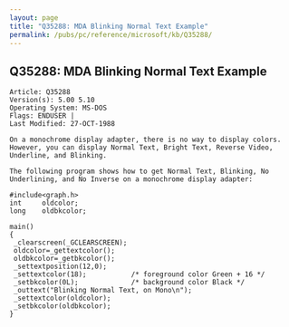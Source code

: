```yaml
---
layout: page
title: "Q35288: MDA Blinking Normal Text Example"
permalink: /pubs/pc/reference/microsoft/kb/Q35288/
---
```


## Q35288: MDA Blinking Normal Text Example

	Article: Q35288
	Version(s): 5.00 5.10
	Operating System: MS-DOS
	Flags: ENDUSER |
	Last Modified: 27-OCT-1988
	
	On a monochrome display adapter, there is no way to display colors.
	However, you can display Normal Text, Bright Text, Reverse Video,
	Underline, and Blinking.
	
	The following program shows how to get Normal Text, Blinking, No
	Underlining, and No Inverse on a monochrome display adapter:
	
	#include<graph.h>
	int     oldcolor;
	long    oldbkcolor;
	
	main()
	{
	 _clearscreen(_GCLEARSCREEN);
	 oldcolor=_gettextcolor();
	 oldbkcolor=_getbkcolor();
	 _settextposition(12,0);
	 _settextcolor(18);           /* foreground color Green + 16 */
	 _setbkcolor(0L);             /* background color Black */
	 _outtext("Blinking Normal Text, on Mono\n");
	 _settextcolor(oldcolor);
	 _setbkcolor(oldbkcolor);
	}
